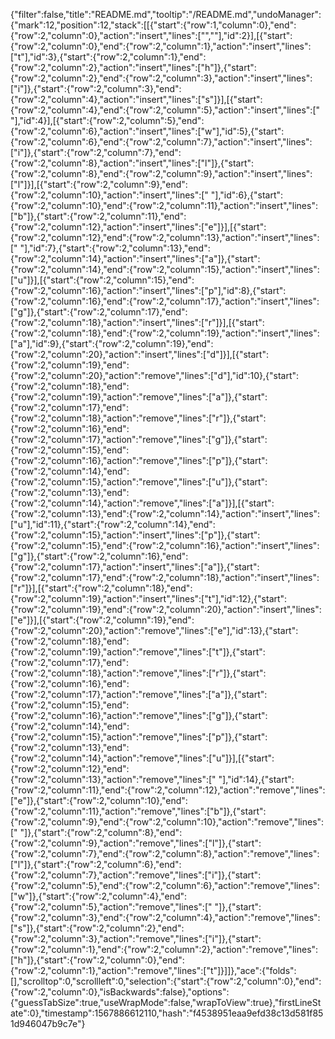 {"filter":false,"title":"README.md","tooltip":"/README.md","undoManager":{"mark":12,"position":12,"stack":[[{"start":{"row":1,"column":0},"end":{"row":2,"column":0},"action":"insert","lines":["",""],"id":2}],[{"start":{"row":2,"column":0},"end":{"row":2,"column":1},"action":"insert","lines":["t"],"id":3},{"start":{"row":2,"column":1},"end":{"row":2,"column":2},"action":"insert","lines":["h"]},{"start":{"row":2,"column":2},"end":{"row":2,"column":3},"action":"insert","lines":["i"]},{"start":{"row":2,"column":3},"end":{"row":2,"column":4},"action":"insert","lines":["s"]}],[{"start":{"row":2,"column":4},"end":{"row":2,"column":5},"action":"insert","lines":[" "],"id":4}],[{"start":{"row":2,"column":5},"end":{"row":2,"column":6},"action":"insert","lines":["w"],"id":5},{"start":{"row":2,"column":6},"end":{"row":2,"column":7},"action":"insert","lines":["i"]},{"start":{"row":2,"column":7},"end":{"row":2,"column":8},"action":"insert","lines":["l"]},{"start":{"row":2,"column":8},"end":{"row":2,"column":9},"action":"insert","lines":["l"]}],[{"start":{"row":2,"column":9},"end":{"row":2,"column":10},"action":"insert","lines":[" "],"id":6},{"start":{"row":2,"column":10},"end":{"row":2,"column":11},"action":"insert","lines":["b"]},{"start":{"row":2,"column":11},"end":{"row":2,"column":12},"action":"insert","lines":["e"]}],[{"start":{"row":2,"column":12},"end":{"row":2,"column":13},"action":"insert","lines":[" "],"id":7},{"start":{"row":2,"column":13},"end":{"row":2,"column":14},"action":"insert","lines":["a"]},{"start":{"row":2,"column":14},"end":{"row":2,"column":15},"action":"insert","lines":["u"]}],[{"start":{"row":2,"column":15},"end":{"row":2,"column":16},"action":"insert","lines":["p"],"id":8},{"start":{"row":2,"column":16},"end":{"row":2,"column":17},"action":"insert","lines":["g"]},{"start":{"row":2,"column":17},"end":{"row":2,"column":18},"action":"insert","lines":["r"]}],[{"start":{"row":2,"column":18},"end":{"row":2,"column":19},"action":"insert","lines":["a"],"id":9},{"start":{"row":2,"column":19},"end":{"row":2,"column":20},"action":"insert","lines":["d"]}],[{"start":{"row":2,"column":19},"end":{"row":2,"column":20},"action":"remove","lines":["d"],"id":10},{"start":{"row":2,"column":18},"end":{"row":2,"column":19},"action":"remove","lines":["a"]},{"start":{"row":2,"column":17},"end":{"row":2,"column":18},"action":"remove","lines":["r"]},{"start":{"row":2,"column":16},"end":{"row":2,"column":17},"action":"remove","lines":["g"]},{"start":{"row":2,"column":15},"end":{"row":2,"column":16},"action":"remove","lines":["p"]},{"start":{"row":2,"column":14},"end":{"row":2,"column":15},"action":"remove","lines":["u"]},{"start":{"row":2,"column":13},"end":{"row":2,"column":14},"action":"remove","lines":["a"]}],[{"start":{"row":2,"column":13},"end":{"row":2,"column":14},"action":"insert","lines":["u"],"id":11},{"start":{"row":2,"column":14},"end":{"row":2,"column":15},"action":"insert","lines":["p"]},{"start":{"row":2,"column":15},"end":{"row":2,"column":16},"action":"insert","lines":["g"]},{"start":{"row":2,"column":16},"end":{"row":2,"column":17},"action":"insert","lines":["a"]},{"start":{"row":2,"column":17},"end":{"row":2,"column":18},"action":"insert","lines":["r"]}],[{"start":{"row":2,"column":18},"end":{"row":2,"column":19},"action":"insert","lines":["t"],"id":12},{"start":{"row":2,"column":19},"end":{"row":2,"column":20},"action":"insert","lines":["e"]}],[{"start":{"row":2,"column":19},"end":{"row":2,"column":20},"action":"remove","lines":["e"],"id":13},{"start":{"row":2,"column":18},"end":{"row":2,"column":19},"action":"remove","lines":["t"]},{"start":{"row":2,"column":17},"end":{"row":2,"column":18},"action":"remove","lines":["r"]},{"start":{"row":2,"column":16},"end":{"row":2,"column":17},"action":"remove","lines":["a"]},{"start":{"row":2,"column":15},"end":{"row":2,"column":16},"action":"remove","lines":["g"]},{"start":{"row":2,"column":14},"end":{"row":2,"column":15},"action":"remove","lines":["p"]},{"start":{"row":2,"column":13},"end":{"row":2,"column":14},"action":"remove","lines":["u"]}],[{"start":{"row":2,"column":12},"end":{"row":2,"column":13},"action":"remove","lines":[" "],"id":14},{"start":{"row":2,"column":11},"end":{"row":2,"column":12},"action":"remove","lines":["e"]},{"start":{"row":2,"column":10},"end":{"row":2,"column":11},"action":"remove","lines":["b"]},{"start":{"row":2,"column":9},"end":{"row":2,"column":10},"action":"remove","lines":[" "]},{"start":{"row":2,"column":8},"end":{"row":2,"column":9},"action":"remove","lines":["l"]},{"start":{"row":2,"column":7},"end":{"row":2,"column":8},"action":"remove","lines":["l"]},{"start":{"row":2,"column":6},"end":{"row":2,"column":7},"action":"remove","lines":["i"]},{"start":{"row":2,"column":5},"end":{"row":2,"column":6},"action":"remove","lines":["w"]},{"start":{"row":2,"column":4},"end":{"row":2,"column":5},"action":"remove","lines":[" "]},{"start":{"row":2,"column":3},"end":{"row":2,"column":4},"action":"remove","lines":["s"]},{"start":{"row":2,"column":2},"end":{"row":2,"column":3},"action":"remove","lines":["i"]},{"start":{"row":2,"column":1},"end":{"row":2,"column":2},"action":"remove","lines":["h"]},{"start":{"row":2,"column":0},"end":{"row":2,"column":1},"action":"remove","lines":["t"]}]]},"ace":{"folds":[],"scrolltop":0,"scrollleft":0,"selection":{"start":{"row":2,"column":0},"end":{"row":2,"column":0},"isBackwards":false},"options":{"guessTabSize":true,"useWrapMode":false,"wrapToView":true},"firstLineState":0},"timestamp":1567886612110,"hash":"f4538951eaa9efd38c13d581f851d946047b9c7e"}